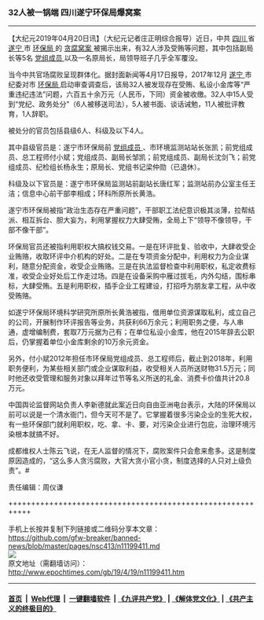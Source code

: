 ### 32人被一锅端 四川遂宁环保局爆窝案
------------------------

<p>
 【大纪元2019年04月20日讯】（大纪元记者庄正明综合报导）近日，中共
 <a href="http://www.epochtimes.com/gb/tag/%E5%9B%9B%E5%B7%9D.html">
  四川
 </a>
 省
 <a href="http://www.epochtimes.com/gb/tag/%E9%81%82%E5%AE%81.html">
  遂宁
 </a>
 市
 <a href="http://www.epochtimes.com/gb/tag/%E7%8E%AF%E4%BF%9D%E5%B1%80.html">
  环保局
 </a>
 的
 <a href="http://www.epochtimes.com/gb/tag/%E8%B4%AA%E8%85%90%E7%AA%9D%E6%A1%88.html">
  贪腐窝案
 </a>
 被揭示出来，有32人涉及受贿等问题，其中包括副局长等5名
 <a href="http://www.epochtimes.com/gb/tag/%E5%85%9A%E7%BB%84%E6%88%90%E5%91%98.html">
  党组成员
 </a>
 以及一名原局长，局领导班子几乎全军覆没。
</p>
<p>
 当今中共官场腐败呈现群体化。据封面新闻等4月17日报导，2017年12月
 <a href="http://www.epochtimes.com/gb/tag/%E9%81%82%E5%AE%81.html">
  遂宁
 </a>
 市纪委对市
 <a href="http://www.epochtimes.com/gb/tag/%E7%8E%AF%E4%BF%9D%E5%B1%80.html">
  环保局
 </a>
 启动审查调查后，该局32人被发现存在受贿、私设小金库等“严重违纪违法”问题，六百五十余万元（人民币，下同）资金被收缴。32人中15人受到“党纪、政务处分”（6人被移送司法），5人被书面、谈话诫勉，11人被批评教育，1人辞职。
</p>
<p>
 被处分的官员包括县级6人、科级及以下4人。
</p>
<p>
 其中县级官员是：遂宁市环保局前
 <a href="http://www.epochtimes.com/gb/tag/%E5%85%9A%E7%BB%84%E6%88%90%E5%91%98.html">
  党组成员
 </a>
 、市环境监测站站长张凯；前党组成员、总工程师付小斌；党组成员、副局长邹凯；前党组成员、副局长沈剑飞；前党组成员、纪检组长杨永生；原局长、党组书记梁仲勋（已退休）。
</p>
<p>
 科级及以下官员是：遂宁市环保局监测站前副站长唐红军；监测站前办公室主任王洁；信息中心前干部李相成；环科所原所长黄浩。
</p>
<p>
 遂宁市环保局被指“政治生态存在严重问题”，干部职工法纪意识极其淡薄，拉帮结派、相互拆台、胆大妄为，利用掌握权力大肆受贿，全局上下“领导不像领导，干部不像干部”。
</p>
<p>
 环保局官员还被指利用职权大搞权钱交易。一是在环评批复、验收中，大肆收受企业贿赂，收取环评中介机构的好处。二是在专项资金分配中，利用权力为企业谋利，随意分配资金，收受企业贿赂。三是在执法监督检查中利用职权，私定收费标准，收受企业好处后工作走过场。四是在设备采购中雁过拔毛，内外勾结，围标串标，大肆受贿。五是利用职权，插手企业工程建设，打招呼为朋友拿工程，从中收受贿赂。
</p>
<p>
 如遂宁环保局环境科学研究所原所长黄浩被指，借用单位资源谋取私利，成立自己的公司，开展制作环评报告等业务，共获利66万余元；利用职务之便，与人串通，虚增编制费，套取7万元据为己有；在单位私设小金库，他在2015年辞去公职后，仍掌握着单位小金库剩余的10万余元资金。
</p>
<p>
 另外，付小斌2012年担任市环保局党组成员、总工程师后，截止到2018年，利用职务便利，为某些相关部门或企业谋取利益，收受相关人员所送财物31.5万元；同时他还收受管理和服务对象以拜年过节等名义所送的礼金、消费卡价值共计20.8万元。
</p>
<p>
 中国舆论监督网站负责人李新德就此案近日向自由亚洲电台表示，大陆的环保局以前可以说是一个清水衙门，但今天可不是了。它掌握着很多污染企业的生死大权，有一些环保部门就利用职权，吃、拿、卡、要，对污染企业进行包庇，治理环境污染根本就搞不好。
</p>
<p>
 成都维权人士陈云飞说，在无人监督的情况下，腐败案件只会愈来愈多。这是制度原因造成的，“这么多人贪污腐败，大官大贪小官小贪，制度选择的人只对上级负责”。#
</p>
<p>
 责任编辑：周仪谦
</p>

+++++++++++++++++++++++++++++++++++++++++++++++++++++++++++<br/><br/>
手机上长按并复制下列链接或二维码分享本文章：<br/>
https://github.com/gfw-breaker/banned-news/blob/master/pages/nsc413/n11199411.md <br/>
<a href='https://github.com/gfw-breaker/banned-news/blob/master/pages/nsc413/n11199411.md'><img src='https://github.com/gfw-breaker/banned-news/blob/master/pages/nsc413/n11199411.md.png'/></a> <br/>
原文地址（需翻墙访问）：http://www.epochtimes.com/gb/19/4/19/n11199411.htm


------------------------
#### [首页](https://github.com/gfw-breaker/banned-news/blob/master/README.md) &nbsp;|&nbsp; [Web代理](https://github.com/labour-camp/helloworld) &nbsp;|&nbsp; [一键翻墙软件](https://github.com/gfw-breaker/nogfw/blob/master/README.md) &nbsp;| [《九评共产党》](https://github.com/gfw-breaker/9ping.md/blob/master/README.md#九评之一评共产党是什么) | [《解体党文化》](https://github.com/gfw-breaker/jtdwh.md/blob/master/README.md) | [《共产主义的终极目的》](https://github.com/gfw-breaker/gczydzjmd.md/blob/master/README.md)

